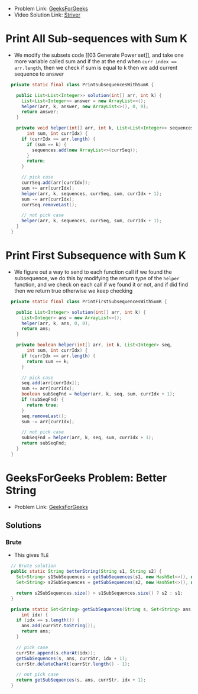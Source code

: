 - Problem Link: [GeeksForGeeks](https://bit.ly/3US225G)
- Video Solution Link: [Striver](https://youtu.be/b7AYbpM5YrE)
# Print All Sub-sequences with Sum K
- We modify the subsets code [[03 Generate Power set]], and take one more variable called sum and if the at the end when `curr index == arr.length`, then we check if sum is equal to k then we add current sequence to answer 
```java
  private static final class PrintSubsequencesWithSumK {

    public List<List<Integer>> solution(int[] arr, int k) {
      List<List<Integer>> answer = new ArrayList<>();
      helper(arr, k, answer, new ArrayList<>(), 0, 0);
      return answer;
    }

    private void helper(int[] arr, int k, List<List<Integer>> sequences, List<Integer> currSeq,
        int sum, int currIdx) {
      if (currIdx == arr.length) {
        if (sum == k) {
          sequences.add(new ArrayList<>(currSeq));
        }
        return;
      }

      // pick case
      currSeq.add(arr[currIdx]);
      sum += arr[currIdx];
      helper(arr, k, sequences, currSeq, sum, currIdx + 1);
      sum -= arr[currIdx];
      currSeq.removeLast();

      // not pick case
      helper(arr, k, sequences, currSeq, sum, currIdx + 1);
    }
  }
```

# Print First Subsequence with Sum K
- We figure out a way to send to each function call if we found the subsequence, we do this by modifying the return type of the `helper` function, and we check on each call if we found it or not, and if did find then we return true otherwise we keep checking
```java
  private static final class PrintFirstSubsequencesWithSumK {

    public List<Integer> solution(int[] arr, int k) {
      List<Integer> ans = new ArrayList<>();
      helper(arr, k, ans, 0, 0);
      return ans;
    }

    private boolean helper(int[] arr, int k, List<Integer> seq,
        int sum, int currIdx) {
      if (currIdx == arr.length) {
        return sum == k;
      }

      // pick case
      seq.add(arr[currIdx]);
      sum += arr[currIdx];
      boolean subSeqFnd = helper(arr, k, seq, sum, currIdx + 1);
      if (subSeqFnd) {
        return true;
      }
      seq.removeLast();
      sum -= arr[currIdx];

      // not pick case
      subSeqFnd = helper(arr, k, seq, sum, currIdx + 1);
      return subSeqFnd;
    }
  }
```
# GeeksForGeeks Problem: Better String
- Problem Link: [GeeksForGeeks](https://www.geeksforgeeks.org/problems/better-string/1?utm_source=youtube&utm_medium=collab_striver_ytdescription&utm_campaign=better-string)
## Solutions
### Brute
- This gives `TLE`
```java
  // Brute solution
  public static String betterString(String s1, String s2) {
    Set<String> s1SubSequences = getSubSequences(s1, new HashSet<>(), new StringBuilder(), 0);
    Set<String> s2SubSequences = getSubSequences(s2, new HashSet<>(), new StringBuilder(), 0);

    return s2SubSequences.size() > s1SubSequences.size() ? s2 : s1;
  }

  private static Set<String> getSubSequences(String s, Set<String> ans, StringBuilder currStr,
      int idx) {
    if (idx == s.length()) {
      ans.add(currStr.toString());
      return ans;
    }

    // pick case
    currStr.append(s.charAt(idx));
    getSubSequences(s, ans, currStr, idx + 1);
    currStr.deleteCharAt(currStr.length() - 1);

    // not pick case
    return getSubSequences(s, ans, currStr, idx + 1);
  }
```